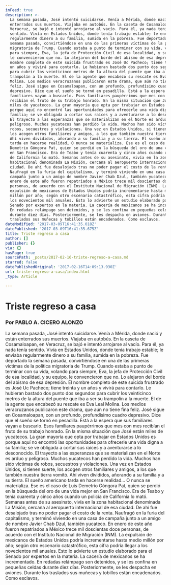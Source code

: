 ```yaml
---
inFeed: true
description: >-
  La semana pasada, José intentó suicidarse. Venía a Mérida, donde nació y están
  enterrados sus muertos. Viajaba en autobús. En la caseta de Cosamaloapan, en
  Veracruz, se bajó e intentó arrojarse al vacío. Para él, ya nada tenía
  sentido. Vivía en Estados Unidos, donde tenía trabajo estable; le enviaba
  regularmente dinero a su familia, sumida en la pobreza. Fue deportado la
  semana pasada, convirtiéndose en una de las primeras víctimas de la política
  migratoria de Trump. Cuando estaba a punto de terminar con su vida, volando
  para siempre, Eva, la jefa de Protección Civil de esa localidad, y su equipo,
  le convencieron que no. Lo alejaron del borde del abismo de esa depresión. El
  nombre completo de este suicida frustrado es José Uc Pacheco; tiene treinta y
  un años y vivirá para contarlo. Le hubieran bastado dos punto dos segundos
  para cubrir los veinticinco metros de la altura del puente que iba a ser su
  trampolín a la muerte. El de la agente que encabezó su rescate es Eva Leal
  Molina. Los medios veracruzanos publicaron este drama, que aún no tiene fina
  feliz. José sigue en Cosamaloapan, con un profundo, profundísimo cuadro
  depresivo. Dice que el sueño se tornó en pesadilla. Está a la espera que sus
  familiares vayan a buscarlo. Esos familiares paupérrimos que mes con mes
  recibían el fruto de su trabajo honrado. En la misma situación que José están
  miles de yucatecos. La gran mayoría que opta por trabajar en Estados Unidos es
  porque aquí no encontró las oportunidades para ofrecerle una vida digna a su
  familia; se ve obligada a cortar sus raíces y a aventurarse a lo desconocido.
  El trayecto a las esperanzas que se materializan en el Norte es arduo y
  peligroso. Muchos yucatecos han perdido la vida. Muchos han sido víctimas de
  robos, secuestros y violaciones. Una vez en Estados Unidos, si tienen suerte,
  los acogen otros familiares y amigos, a los que también nuestra tierra vomitó.
  Ahí viven divididos, añorando a su familia y a su tierra. El sueño americano
  tarda en hacerse realidad… O nunca se materializa. Ese es el caso de Luis
  Demetrio Góngora Pat, quien se perdió en la búsqueda del oro de una vida mejor
  en San Francisco. Era de Teabo y tenía cuarenta y cinco años cuando un policía
  de California lo mató. Semanas antes de su asesinato, vivía en la zona
  habitacional denominada La Misión, cercana al aeropuerto internacional de esa
  ciudad. De ahí fue desalojado tras no poder pagar el costo de la renta.
  Naufragó en la furia del capitalismo, y terminó viviendo en una casa de
  campaña junto a un amigo de nombre Javier Chab Dzul, también yucateco. En
  enero de este año fueron repatriados a México trece mil doscientas doce
  personas, de acuerdo con el Instituto Nacional de Migración (INM). La
  expulsión de mexicanos de Estados Unidos podría incrementarse hasta medio
  millón por año; según otro escenario catastrófico, esta cifra podría llegar a
  los novecientos mil anuales. Esto lo advierte un estudio elaborado para el
  Senado por expertos en la materia. La cacería de mexicanos se ha incrementado.
  En redadas relámpago son detenidos, y se les confina en pequeñas celdas
  durante diez días. Posteriormente, se les despacha en aviones. Durante los
  traslados sus muñecas y tobillos están encadenados. Como esclavos. 
dateModified: '2017-03-09T16:41:35.018Z'
datePublished: '2017-03-09T16:41:35.675Z'
title: Triste regreso a casa
author: []
publisher: {}
via: {}
hasPage: true
sourcePath: _posts/2017-02-16-triste-regreso-a-casa.md
starred: false
datePublishedOriginal: '2017-02-16T14:09:13.930Z'
url: triste-regreso-a-casa/index.html
_type: Article

---
```

# Triste regreso a casa

### Por PABLO A. CICERO ALONZO

La semana pasada, José intentó suicidarse. Venía a Mérida, donde nació y están enterrados sus muertos. Viajaba en autobús. En la caseta de Cosamaloapan, en Veracruz, se bajó e intentó arrojarse al vacío. Para él, ya nada tenía sentido. Vivía en Estados Unidos, donde tenía trabajo estable; le enviaba regularmente dinero a su familia, sumida en la pobreza. Fue deportado la semana pasada, convirtiéndose en una de las primeras víctimas de la política migratoria de Trump. Cuando estaba a punto de terminar con su vida, volando para siempre, Eva, la jefa de Protección Civil de esa localidad, y su equipo, le convencieron que no. Lo alejaron del borde del abismo de esa depresión. El nombre completo de este suicida frustrado es José Uc Pacheco; tiene treinta y un años y vivirá para contarlo. Le hubieran bastado dos punto dos segundos para cubrir los veinticinco metros de la altura del puente que iba a ser su trampolín a la muerte. El de la agente que encabezó su rescate es Eva Leal Molina. Los medios veracruzanos publicaron este drama, que aún no tiene fina feliz. José sigue en Cosamaloapan, con un profundo, profundísimo cuadro depresivo. Dice que el sueño se tornó en pesadilla. Está a la espera que sus familiares vayan a buscarlo. Esos familiares paupérrimos que mes con mes recibían el fruto de su trabajo honrado. En la misma situación que José están miles de yucatecos. La gran mayoría que opta por trabajar en Estados Unidos es porque aquí no encontró las oportunidades para ofrecerle una vida digna a su familia; se ve obligada a cortar sus raíces y a aventurarse a lo desconocido. El trayecto a las esperanzas que se materializan en el Norte es arduo y peligroso. Muchos yucatecos han perdido la vida. Muchos han sido víctimas de robos, secuestros y violaciones. Una vez en Estados Unidos, si tienen suerte, los acogen otros familiares y amigos, a los que también nuestra tierra vomitó. Ahí viven divididos, añorando a su familia y a su tierra. El sueño americano tarda en hacerse realidad... O nunca se materializa. Ese es el caso de Luis Demetrio Góngora Pat, quien se perdió en la búsqueda del oro de una vida mejor en San Francisco. Era de Teabo y tenía cuarenta y cinco años cuando un policía de California lo mató. Semanas antes de su asesinato, vivía en la zona habitacional denominada La Misión, cercana al aeropuerto internacional de esa ciudad. De ahí fue desalojado tras no poder pagar el costo de la renta. Naufragó en la furia del capitalismo, y terminó viviendo en una casa de campaña junto a un amigo de nombre Javier Chab Dzul, también yucateco. En enero de este año fueron repatriados a México trece mil doscientas doce personas, de acuerdo con el Instituto Nacional de Migración (INM). La expulsión de mexicanos de Estados Unidos podría incrementarse hasta medio millón por año; según otro escenario catastrófico, esta cifra podría llegar a los novecientos mil anuales. Esto lo advierte un estudio elaborado para el Senado por expertos en la materia. La cacería de mexicanos se ha incrementado. En redadas relámpago son detenidos, y se les confina en pequeñas celdas durante diez días. Posteriormente, se les despacha en aviones. Durante los traslados sus muñecas y tobillos están encadenados. Como esclavos.